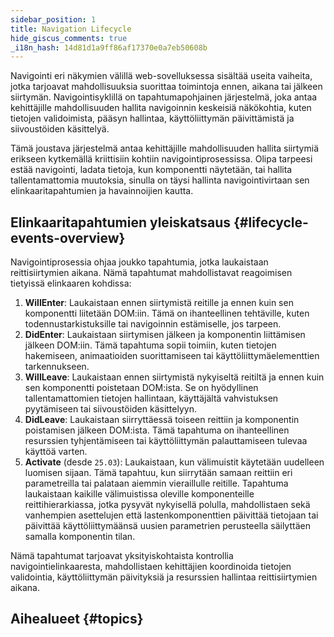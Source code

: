 ```yaml
---
sidebar_position: 1
title: Navigation Lifecycle
hide_giscus_comments: true
_i18n_hash: 14d81d1a9ff86af17370e0a7eb50608b
---
```

Navigointi eri näkymien välillä web-sovelluksessa sisältää useita vaiheita, jotka tarjoavat mahdollisuuksia suorittaa toimintoja ennen, aikana tai jälkeen siirtymän. Navigointisyklillä on tapahtumapohjainen järjestelmä, joka antaa kehittäjille mahdollisuuden hallita navigoinnin keskeisiä näkökohtia, kuten tietojen validoimista, pääsyn hallintaa, käyttöliittymän päivittämistä ja siivoustöiden käsittelyä.

Tämä joustava järjestelmä antaa kehittäjille mahdollisuuden hallita siirtymiä erikseen kytkemällä kriittisiin kohtiin navigointiprosessissa. Olipa tarpeesi estää navigointi, ladata tietoja, kun komponentti näytetään, tai hallita tallentamattomia muutoksia, sinulla on täysi hallinta navigointivirtaan sen elinkaaritapahtumien ja havainnoijien kautta.

## Elinkaaritapahtumien yleiskatsaus {#lifecycle-events-overview}

Navigointiprosessia ohjaa joukko tapahtumia, jotka laukaistaan reittisiirtymien aikana. Nämä tapahtumat mahdollistavat reagoimisen tietyissä elinkaaren kohdissa:

1. **WillEnter**: Laukaistaan ennen siirtymistä reitille ja ennen kuin sen komponentti liitetään DOM:iin. Tämä on ihanteellinen tehtäville, kuten todennustarkistuksille tai navigoinnin estämiselle, jos tarpeen.
2. **DidEnter**: Laukaistaan siirtymisen jälkeen ja komponentin liittämisen jälkeen DOM:iin. Tämä tapahtuma sopii toimiin, kuten tietojen hakemiseen, animaatioiden suorittamiseen tai käyttöliittymäelementtien tarkennukseen.
3. **WillLeave**: Laukaistaan ennen siirtymistä nykyiseltä reitiltä ja ennen kuin sen komponentti poistetaan DOM:ista. Se on hyödyllinen tallentamattomien tietojen hallintaan, käyttäjältä vahvistuksen pyytämiseen tai siivoustöiden käsittelyyn.
4. **DidLeave**: Laukaistaan siirryttäessä toiseen reittiin ja komponentin poistamisen jälkeen DOM:ista. Tämä tapahtuma on ihanteellinen resurssien tyhjentämiseen tai käyttöliittymän palauttamiseen tulevaa käyttöä varten.
5. **Activate** (desde `25.03`): Laukaistaan, kun välimuistit käytetään uudelleen luomisen sijaan. Tämä tapahtuu, kun siirrytään samaan reittiin eri parametreilla tai palataan aiemmin vieraillulle reitille. Tapahtuma laukaistaan kaikille välimuistissa oleville komponenteille reittihierarkiassa, jotka pysyvät nykyisellä polulla, mahdollistaen sekä vanhempien asettelujen että lastenkomponenttien päivittää tietojaan tai päivittää käyttöliittymäänsä uusien parametrien perusteella säilyttäen samalla komponentin tilan.

Nämä tapahtumat tarjoavat yksityiskohtaista kontrollia navigointielinkaaresta, mahdollistaen kehittäjien koordinoida tietojen validointia, käyttöliittymän päivityksiä ja resurssien hallintaa reittisiirtymien aikana.

## Aihealueet {#topics}

<DocCardList className="topics-section" />
